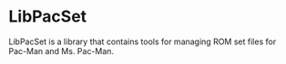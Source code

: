 # LibPacSet

LibPacSet is a library that contains tools for managing ROM set files for Pac-Man and Ms. Pac-Man.
